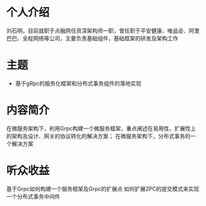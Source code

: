 # 个人介绍
  刘石明，目前就职于点融网任资深架构师一职，曾任职于平安健康、唯品会、阿里巴巴、全程网络等公司，主要负责基础组件，基础框架的研发及架构工作


# 主题
*  基于gRpc的服务化框架和分布式事务组件的落地实现
   
# 内容简介
  在微服务架构下，利用Grpc构建一个微服务框架，重点阐述在易用性、扩展性上的架构及设计、网关的协议转化的解决方案；
  在微服务架构下，分布式事务的一个解决方案
  
# 听众收益
  基于Grpc如何构建一个服务框架及Grpc的扩展点
  如何扩展2PC的提交模式来实现一个分布式事务中间件





